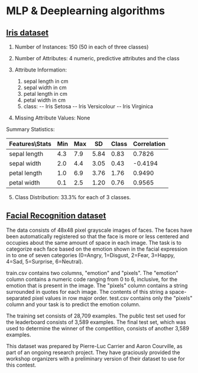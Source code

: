 # MLP & Deeplearning algorithms 

## [Iris dataset](https://archive.ics.uci.edu/ml/machine-learning-databases/iris/) 
1. Number of Instances: 150 (50 in each of three classes)

2. Number of Attributes: 4 numeric, predictive attributes and the class

3. Attribute Information:
   1. sepal length in cm
   2. sepal width in cm
   3. petal length in cm
   4. petal width in cm
   5. class: 
      -- Iris Setosa
      -- Iris Versicolour
      -- Iris Virginica

4. Missing Attribute Values: None

Summary Statistics:

| Features\Stats  | Min | Max | SD   | Class | Correlation |
|-----------------|-----|-----|------|-------|-------------|
| sepal length    | 4.3 | 7.9 | 5.84 | 0.83  | 0.7826      |
| sepal width     | 2.0 | 4.4 | 3.05 | 0.43  | -0.4194     |
| petal length    | 1.0 | 6.9 | 3.76 | 1.76  | 0.9490      |
| petal width     | 0.1 | 2.5 | 1.20 | 0.76  | 0.9565      |

5. Class Distribution: 33.3% for each of 3 classes.

## [Facial Recognition dataset](https://www.kaggle.com/c/challenges-in-representation-learning-facial-expression-recognition-challenge/data) 

The data consists of 48x48 pixel grayscale images of faces. The faces have been automatically registered so that the face is more or less centered and occupies about the same amount of space in each image. The task is to categorize each face based on the emotion shown in the facial expression in to one of seven categories (0=Angry, 1=Disgust, 2=Fear, 3=Happy, 4=Sad, 5=Surprise, 6=Neutral).

train.csv contains two columns, "emotion" and "pixels". The "emotion" column contains a numeric code ranging from 0 to 6, inclusive, for the emotion that is present in the image. The "pixels" column contains a string surrounded in quotes for each image. The contents of this string a space-separated pixel values in row major order. test.csv contains only the "pixels" column and your task is to predict the emotion column.

The training set consists of 28,709 examples. The public test set used for the leaderboard consists of 3,589 examples. The final test set, which was used to determine the winner of the competition, consists of another 3,589 examples.

This dataset was prepared by Pierre-Luc Carrier and Aaron Courville, as part of an ongoing research project. They have graciously provided the workshop organizers with a preliminary version of their dataset to use for this contest.
 